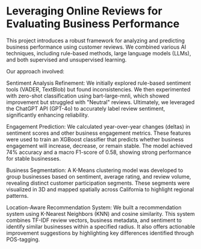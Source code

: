 # Leveraging Online Reviews for Evaluating Business Performance
This project introduces a robust framework for analyzing and predicting business performance using customer reviews. We combined various AI techniques, including rule-based methods, large language models (LLMs), and both supervised and unsupervised learning.

Our approach involved:

Sentiment Analysis Refinement: We initially explored rule-based sentiment tools (VADER, TextBlob) but found inconsistencies. We then experimented with zero-shot classification using bart-large-mnli, which showed improvement but struggled with "Neutral" reviews. Ultimately, we leveraged the ChatGPT API (GPT-4o) to accurately label review sentiment, significantly enhancing reliability.

Engagement Prediction: We calculated year-over-year changes (deltas) in sentiment scores and other business engagement metrics. These features were used to train an XGBoost classifier that predicts whether business engagement will increase, decrease, or remain stable. The model achieved 74% accuracy and a macro F1-score of 0.58, showing strong performance for stable businesses.

Business Segmentation: A K-Means clustering model was developed to group businesses based on sentiment, average rating, and review volume, revealing distinct customer participation segments. These segments were visualized in 3D and mapped spatially across California to highlight regional patterns.

Location-Aware Recommendation System: We built a recommendation system using K-Nearest Neighbors (KNN) and cosine similarity. This system combines TF-IDF review vectors, business metadata, and sentiment to identify similar businesses within a specified radius. It also offers actionable improvement suggestions by highlighting key differences identified through POS-tagging.
